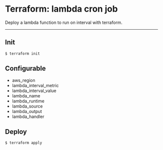 # Terraform: lambda cron job

Deploy a lambda function to run on interval with terraform.

---

## Init
```
$ terraform init
```

## Configurable

- aws_region
- lambda_interval_metric
- lambda_interval_value
- lambda_name
- lambda_runtime
- lambda_source
- lambda_output
- lambda_handler

## Deploy
```
$ terraform apply
```
